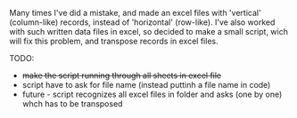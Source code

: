 Many times I've did a mistake, and made an excel files with 'vertical' (column-like) records, instead of 'horizontal' (row-like).
I've also worked with such written data files in excel, so decided to make a small script, wich will fix this problem, and
transpose records in excel files.

TODO:

- ~~make the script running through all sheets in excel file~~
- script have to ask for file name (instead puttinh a file name in code)
- future - script recognizes all excel files in folder and asks (one by one) whch has to be transposed
